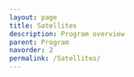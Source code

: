 ```yaml
---
layout: page
title: Satellites
description: Program overview
parent: Program
navorder: 2
permalink: /Satellites/
---
```



